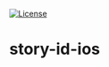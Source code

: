 [![License](https://img.shields.io/github/license/storyclm/story-id-ios)](https://raw.githubusercontent.com/storyclm/story-id-ios/master/LICENSE)

# story-id-ios
